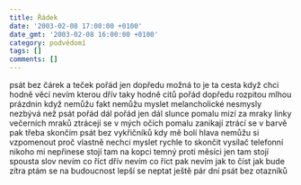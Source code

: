 ```yaml
---
title: Řádek
date: '2003-02-08 17:00:00 +0100'
date_gmt: '2003-02-08 16:00:00 +0100'
category: podvědomí
tags: []
comments: []
---
```


<p>psát bez čárek a teček pořád jen dopředu možná to je ta cesta když chci
hodně věcí nevím kterou dřív taky hodně citů pořád dopředu rozpitou mlhou
prázdnin když nemůžu fakt nemůžu myslet melancholické nesmysly nezbývá než psát
pořád dál pořád jen dál slunce pomalu mizí za mraky linky večerních mraků
ztrácejí se v mých očích pomalu zanikají ztrácí se v barvě pak třeba skončím
psát bez vykřičníků kdy mě bolí hlava nemůžu si vzpomenout proč vlastně nechci
myslet rychle to skončit vysílač telefonní nikoho mi nepřinese stojí tam na kopci
temný proti měsíci jen tam stojí spousta slov nevím co říct dřív nevím co říct
pak nevím jak to číst jak bude zítra ptám se na budoucnost lepší se neptat ještě
pár dní psát bez otazníků</p>
